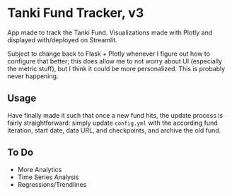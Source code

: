 # Tanki Fund Tracker, v3

App made to track the Tanki Fund. Visualizations made with Plotly and displayed with/deployed on Streamlit.

Subject to change back to Flask + Plotly whenever I figure out how to configure that better; this does allow me to not worry about UI (especially the metric stuff), but I think it could be more personalized. This is probably never happening.

## Usage
Have finally made it such that once a new fund hits, the update process is fairly straightforward: simply update `config.yml` with the according fund iteration, start date, data URL, and checkpoints, and archive the old fund.

## To Do
- More Analytics
- Time Series Analysis
- Regressions/Trendlines
